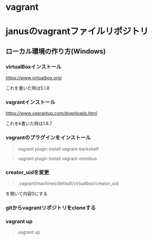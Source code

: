 vagrant
===============

# janusのvagrantファイルリポジトリ

## ローカル環境の作り方(Windows)

### virtualBoxインストール

https://www.virtualbox.org/

これを書いた時は5.1.8

### vagrantインストール

https://www.vagrantup.com/downloads.html

これをk書いた時は1.8.7

### vagrantのプラグインをインストール

> vagrant plugin install vagrant-berkshelf

> vagrant plugin install vagrant-omnibus

### creator_uidを変更

> .vagrant/machines/default/virtualbox/creator_uid

を開いて内容0にする

### gitからvagrantリポジトリをcloneする

### vagrant up

> vagrant up
